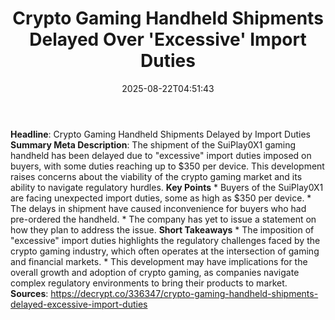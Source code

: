 ﻿---
title: "Crypto Gaming Handheld Shipments Delayed Over 'Excessive' Import Duties"
date: "2025-08-22T04:51:43"
category: "Markets"
summary: ""
slug: "crypto gaming handheld shipments delayed over excessive impo"
source_urls:
  - "https://decrypt.co/336347/crypto-gaming-handheld-shipments-delayed-excessive-import-duties"
seo:
  title: "Crypto Gaming Handheld Shipments Delayed Over 'Excessive' Import Duties | Hash n Hedge"
  description: ""
  keywords: ["news", "markets", "brief"]
---
**Headline**: Crypto Gaming Handheld Shipments Delayed by Import Duties  **Summary Meta Description**: The shipment of the SuiPlay0X1 gaming handheld has been delayed due to "excessive" import duties imposed on buyers, with some duties reaching up to $350 per device. This development raises concerns about the viability of the crypto gaming market and its ability to navigate regulatory hurdles.  **Key Points**  * Buyers of the SuiPlay0X1 are facing unexpected import duties, some as high as $350 per device. * The delays in shipment have caused inconvenience for buyers who had pre-ordered the handheld. * The company has yet to issue a statement on how they plan to address the issue.  **Short Takeaways**  * The imposition of "excessive" import duties highlights the regulatory challenges faced by the crypto gaming industry, which often operates at the intersection of gaming and financial markets. * This development may have implications for the overall growth and adoption of crypto gaming, as companies navigate complex regulatory environments to bring their products to market.  **Sources**:  https://decrypt.co/336347/crypto-gaming-handheld-shipments-delayed-excessive-import-duties 
